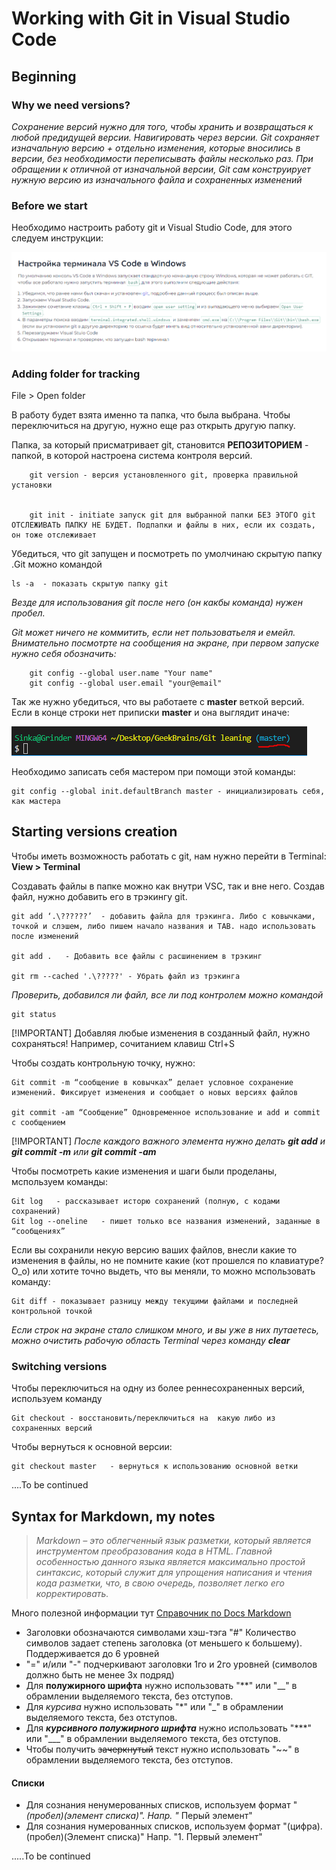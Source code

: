 # **Working with Git in Visual Studio Code**
## **Beginning**
### **Why we need versions?**
*Сохранение версий нужно для того, чтобы хранить и возвращаться к любой предидущей версии. Навигировать через версии.
Git сохраняет изначальную версию + отдельно изменения, которые вносились в версии, без необходимости переписывать файлы несколько раз. При обращении к отличной от изначальной версии, Git сам конструирует нужную версию из изначального файла и сохраненных изменений*

### **Before we start**

Необходимо настроить работу git и Visual Studio Code, для этого следуем инструкции:

![instruction](instruction.png)

### **Adding folder for tracking**
File > Open folder

 В работу будет взята именно та папка, что была выбрана. Чтобы переключиться на другую, нужно еще раз открыть другую папку.

 Папка, за который присматривает git, становится **РЕПОЗИТОРИЕМ** - папкой, в которой настроена система контроля версий.

        git version - версия установленного git, проверка правильной установки


        git init - initiate запуск git для выбранной папки БЕЗ ЭТОГО git ОТСЛЕЖИВАТЬ ПАПКУ НЕ БУДЕТ. Подпапки и файлы в них, если их создать, он тоже отслеживает

Убедиться, что git запущен и посмотреть по умолчинаю скрытую папку .Git можно командой

    ls -a  - показать скрытую папку git

*Везде для использования git после него (он какбы команда) нужен пробел.*

*Git может ничего не коммитить, если нет пользоватьеля и емейл. Внимательно посмотрте на сообщения на экране, при первом запуске нужно себя обозначить:*

        git config --global user.name "Your name"
        git config --global user.email "your@email"

Так же нужно убедиться, что вы работаете с **master** веткой версий. Если в конце строки нет приписки **master** и она выглядит иначе:

![picture1](Capture1.PNG)

Необходимо записать себя мастером при помощи этой команды:

    git config --global init.defaultBranch master - инициализировать себя, как мастера


## **Starting versions creation**


Чтобы иметь возможность работать с git, нам нужно перейти в Terminal: **View > Terminal**

Создавать файлы в папке можно как внутри VSC, так и вне него. Создав файл, нужно добавить его в трэкингу git.

    git add ‘.\??????’  - добавить файла для трэкинга. Либо с ковычками, точкой и слэшем, либо пишем начало названия и TAB. надо использовать после изменений

    git add .   - Добавить все файлы с расшинением в трэкинг

    git rm --cached '.\?????' - Убрать файл из трэкинга

*Проверить, добавился ли файл, все ли под контролем можно командой*

    git status

[!IMPORTANT]
Добавляя любые изменения в созданный файл, нужно сохраняться! Например, сочитанием клавиш Ctrl+S

Чтобы создать контрольную точку, нужно:

    Git commit -m “сообщение в ковычках” делает условное сохранение изменений. Фиксирует изменения и сообщает о новых версиях файлов

    git commit -am “Сообщение” Одновременное использование и add и commit с сообщением

[!IMPORTANT]
*После каждого важного элемента нужно делать **git add** и **git commit -m** или **git commit -am***

Чтобы посмотреть какие изменения и шаги были проделаны, мспользуем команды:

    Git log   - рассказывает исторю сохранений (полную, с кодами сохранений)
    Git log --oneline   - пишет только все названия изменений, заданные в “сообщениях”

Если вы сохранили некую версию ваших файлов, внесли какие то изменения в файлы, но не помните какие (кот прошелся по клавиатуре? О_о) или хотите точно выдеть, что вы меняли, то можно мспользовать команду:

    Git diff - показывает разницу между текущими файлами и последней контрольной точкой

*Если строк на экране стало слишком много, и вы уже в них путаетесь, можно очистить рабочую область Terminal через команду **clear***

### **Switching versions**

Чтобы переключиться на одну из более реннесохраненных версий, используем команду

    Git checkout - восстановить/переключиться на  какую либо из сохраненных версий

Чтобы вернуться к основной версии:

    git checkout master   - вернуться к использованию основной ветки

....To be continued

## **Syntax for Markdown, my notes**

> *Markdown – это облегченный язык разметки, который является инструментом преобразования кода в HTML. Главной особенностью данного языка является максимально простой синтаксис, который служит для упрощения написания и чтения кода разметки, что, в свою очередь, позволяет легко его корректировать.*

Много полезной информации тут [Справочник по Docs Markdown](https://https://docs.microsoft.com/ru-ru/contribute/markdown-reference)

* Заголовки обозначаются символами хэш-тэга "#" Количество символов задает степень заголовка (от меньшего к большему). Поддерживается до 6 уровней
* "=" и/или "-" подчеркивают заголовки 1го и 2го уровней (символов должно быть не менее 3х подряд)
* Для **полужирного шрифта** нужно использовать "**" или "__" в обрамлении выделяемого текста, без отступов.
* Для _курсива_ нужно использовать "*" или "_" в обрамлении выделяемого текста, без отступов.
* Для ***курсивного полужирного шрифта*** нужно использовать "***" или "___" в обрамлении выделяемого текста, без отступов.
* Чтобы получить ~~зачеркнутый~~ текст нужно использовать "~~" в обрамлении выделяемого текста, без отступов.

#### Списки
* Для сознания ненумерованных списков, используем формат "*(пробел)(элемент списка)". Напр. "* Перый элемент"
* Для сознания нумерованных списков, используем формат "(цифра).(пробел)(Элемент списка)" Напр. "1. Первый элемент"

.....To be continued